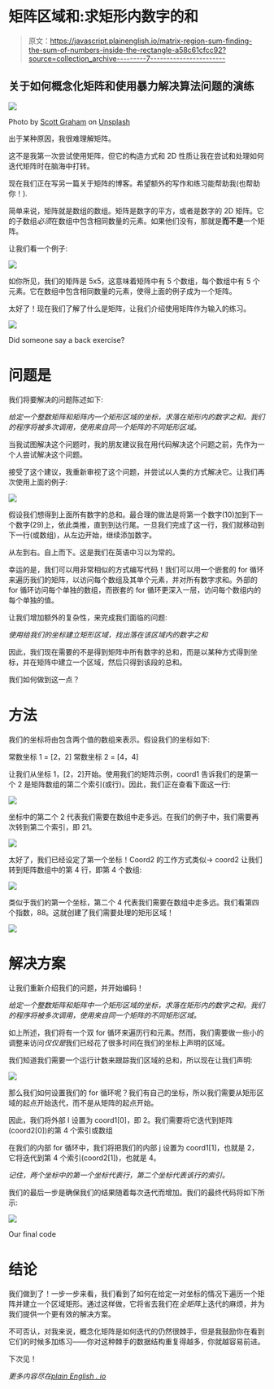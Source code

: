 # 矩阵区域和:求矩形内数字的和

> 原文：<https://javascript.plainenglish.io/matrix-region-sum-finding-the-sum-of-numbers-inside-the-rectangle-a58c61cfcc92?source=collection_archive---------7----------------------->

## 关于如何概念化矩阵和使用暴力解决算法问题的演练

![](img/56e8e8166b4a7b279e09212d68cab5a2.png)

Photo by [Scott Graham](https://unsplash.com/@homajob?utm_source=medium&utm_medium=referral) on [Unsplash](https://unsplash.com?utm_source=medium&utm_medium=referral)

出于某种原因，我很难理解矩阵。

这不是我第一次尝试使用矩阵，但它的构造方式和 2D 性质让我在尝试和处理如何迭代矩阵时在脑海中打转。

现在我们正在写另一篇关于矩阵的博客。希望额外的写作和练习能帮助我(也帮助你！).

简单来说，矩阵就是数组的数组。矩阵是数字的平方，或者是数字的 2D 矩阵。它的子数组*必须*在数组中包含相同数量的元素。如果他们没有，那就是**而不是**一个矩阵。

让我们看一个例子:

![](img/f938b0df9b0a8ec84cda44a8044b36bc.png)

如你所见，我们的矩阵是 5x5，这意味着矩阵中有 5 个数组，每个数组中有 5 个元素。它在数组中包含相同数量的元素，使得上面的例子成为一个矩阵。

太好了！现在我们了解了什么是矩阵，让我们介绍使用矩阵作为输入的练习。

![](img/bbf3e2618a83be57c2045a445c491dcc.png)

Did someone say a back exercise?

# 问题是

我们将要解决的问题陈述如下:

*给定一个整数矩阵和矩阵内一个矩形区域的坐标，求落在矩形内的数字之和。我们的程序将被多次调用，使用来自同一个矩阵的不同矩形区域。*

当我试图解决这个问题时，我的朋友建议我在用代码解决这个问题之前，先作为一个人尝试解决这个问题。

接受了这个建议，我重新审视了这个问题，并尝试以人类的方式解决它。让我们再次使用上面的例子:

![](img/f938b0df9b0a8ec84cda44a8044b36bc.png)

假设我们想得到上面所有数字的总和。最合理的做法是将第一个数字(10)加到下一个数字(29)上，依此类推，直到到达行尾。一旦我们完成了这一行，我们就移动到下一行(或数组)，从左边开始，继续添加数字。

从左到右。自上而下。这是我们在英语中习以为常的。

幸运的是，我们可以用非常相似的方式编写代码！我们可以用一个嵌套的 for 循环来遍历我们的矩阵，以访问每个数组及其单个元素，并对所有数字求和。外部的 for 循环访问每个单独的数组，而嵌套的 for 循环更深入一层，访问每个数组内的每个单独的值。

让我们增加额外的复杂性，来完成我们面临的问题:

*使用给我们的坐标建立矩形区域，找出落在该区域内的数字之和*

因此，我们现在需要的不是得到矩阵中所有数字的总和，而是以某种方式得到坐标，并在矩阵中建立一个区域，然后只得到该段的总和。

我们如何做到这一点？

# 方法

我们的坐标将由包含两个值的数组来表示。假设我们的坐标如下:

常数坐标 1 = [2，2]
常数坐标 2 = [4，4]

让我们从坐标 1，[2，2]开始。使用我们的矩阵示例，coord1 告诉我们的是第一个 2 是矩阵数组的第二个索引(或行)。因此，我们正在查看下面这一行:

![](img/e99fe5e0f95dcc55486eb1401674f44b.png)

坐标中的第二个 2 代表我们需要在数组中走多远。在我们的例子中，我们需要再次转到第二个索引，即 21。

![](img/cf34311d5d2b45c0360060f049e16cd1.png)

太好了，我们已经设定了第一个坐标！Coord2 的工作方式类似-> coord2 让我们转到矩阵数组中的第 4 行，即第 4 个数组:

![](img/92d66aedd4e98ad8d90280074b67ee04.png)

类似于我们的第一个坐标，第二个 4 代表我们需要在数组中走多远。我们看第四个指数，88。这就创建了我们需要处理的矩形区域！

![](img/2eca9345dbf5342d871dafb6a6c47c02.png)

# 解决方案

让我们重新介绍我们的问题，并开始编码！

*给定一个整数矩阵和矩阵中一个矩形区域的坐标，求落在矩形内的数字之和。我们的程序将被多次调用，使用来自同一个矩阵的不同矩形区域。*

如上所述，我们将有一个双 for 循环来遍历行和元素。然而，我们需要做一些小的调整来访问*仅仅是*我们已经花了很多时间在我们的坐标上声明的区域。

我们知道我们需要一个运行计数来跟踪我们区域的总和，所以现在让我们声明:

![](img/c4e9a1623600dd3b3b18d73429a6b649.png)

那么我们如何设置我们的 for 循环呢？我们有自己的坐标，所以我们需要从矩形区域的起点开始迭代，而不是从矩阵的起点开始。

因此，我们将外部 I 设置为 coord1[0]，即 2。我们需要将它迭代到矩阵(coord2[0])的第 4 个索引或数组

在我们的内部 for 循环中，我们将把我们的内部 j 设置为 coord1[1]，也就是 2，它将迭代到第 4 个索引(coord2[1])，也就是 4。

*记住，两个坐标中的第一个坐标代表行，第二个坐标代表该行的索引。*

我们的最后一步是确保我们的结果随着每次迭代而增加。我们的最终代码将如下所示:

![](img/3f09363e2d1cc9fc7be3b11821f10de0.png)

Our final code

# 结论

我们做到了！一步一步来看，我们看到了如何在给定一对坐标的情况下遍历一个矩阵并建立一个区域矩形。通过这样做，它将省去我们在*全矩阵*上迭代的麻烦，并为我们提供一个更有效的解决方案。

不可否认，对我来说，概念化矩阵是如何迭代的仍然很棘手，但是我鼓励你在看到它们的时候多加练习——你对这种棘手的数据结构重复得越多，你就越容易前进。

下次见！

*更多内容尽在*[*plain English . io*](http://plainenglish.io/)